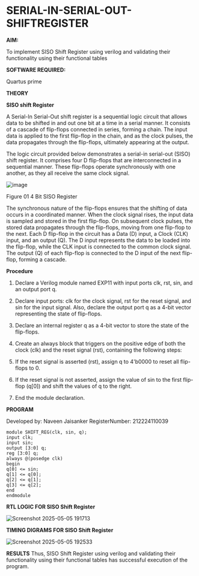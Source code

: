 # SERIAL-IN-SERIAL-OUT-SHIFTREGISTER

**AIM:**

To implement  SISO Shift Register using verilog and validating their functionality using their functional tables

**SOFTWARE REQUIRED:**

Quartus prime

**THEORY**

**SISO shift Register**

A Serial-In Serial-Out shift register is a sequential logic circuit that allows data to be shifted in and out one bit at a time in a serial manner. It consists of a cascade of flip-flops connected in series, forming a chain. The input data is applied to the first flip-flop in the chain, and as the clock pulses, the data propagates through the flip-flops, ultimately appearing at the output.

The logic circuit provided below demonstrates a serial-in serial-out (SISO) shift register. It comprises four D flip-flops that are interconnected in a sequential manner. These flip-flops operate synchronously with one another, as they all receive the same clock signal.

![image](https://github.com/naavaneetha/SERIAL-IN-SERIAL-OUT-SHIFTREGISTER/assets/154305477/e81c4072-37f9-46c6-8145-566764b74c3a)

Figure 01 4 Bit SISO Register

The synchronous nature of the flip-flops ensures that the shifting of data occurs in a coordinated manner. When the clock signal rises, the input data is sampled and stored in the first flip-flop. On subsequent clock pulses, the stored data propagates through the flip-flops, moving from one flip-flop to the next.
Each D flip-flop in the circuit has a Data (D) input, a Clock (CLK) input, and an output (Q). The D input represents the data to be loaded into the flip-flop, while the CLK input is connected to the common clock signal. The output (Q) of each flip-flop is connected to the D input of the next flip-flop, forming a cascade.

**Procedure**

1. Declare a Verilog module named EXP11 with input ports clk, rst, sin, and an output port q.

2. Declare input ports: clk for the clock signal, rst for the reset signal, and sin for the input signal. Also, declare the output port q as a 4-bit vector representing the state of flip-flops.

3. Declare an internal register q as a 4-bit vector to store the state of the flip-flops.

4. Create an always block that triggers on the positive edge of both the clock (clk) and the reset signal (rst), containing the following steps:

5. If the reset signal is asserted (rst), assign q to 4'b0000 to reset all flip-flops to 0.

6. If the reset signal is not asserted, assign the value of sin to the first flip-flop (q[0]) and shift the values of q to the right.

7. End the module declaration.

**PROGRAM**

Developed by: Naveen Jaisanker RegisterNumber: 212224110039

```
module SHIFT_REG(clk, sin, q);
input clk;
input sin;
output [3:0] q;
reg [3:0] q;
always @(posedge clk)
begin
q[0] <= sin;
q[1] <= q[0];
q[2] <= q[1];
q[3] <= q[2];
end
endmodule
```


**RTL LOGIC FOR SISO Shift Register**

![Screenshot 2025-05-05 191713](https://github.com/user-attachments/assets/246ef864-abef-486a-80ca-e41045d11233)

**TIMING DIGRAMS FOR SISO Shift Register**

![Screenshot 2025-05-05 192533](https://github.com/user-attachments/assets/854fd58b-48a8-4b10-89c1-5b0b284e3e91)


**RESULTS**
Thus, SISO Shift Register using verilog and validating their functionality using their functional tables has successful execution of the program.
